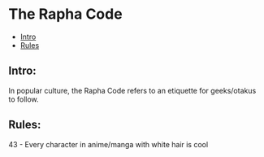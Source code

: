 # The Rapha Code

- [Intro](#intro)
- [Rules](#rules)

## Intro:
In popular culture, the Rapha Code refers to an etiquette for geeks/otakus to follow. 


## Rules:

43 - Every character in anime/manga with white hair is cool
